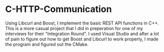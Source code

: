 # C-HTTP-Communication
Using Libcurl and Boost, I implement the basic REST API functions in C++. This is a more casual project that I did in preperation for one of my interviews for their "Integration Round". I used Visual Studio and after a lot of pain to figure out how to get Boost and Libcurl to work properly, I made the program and figured out the CMake.
